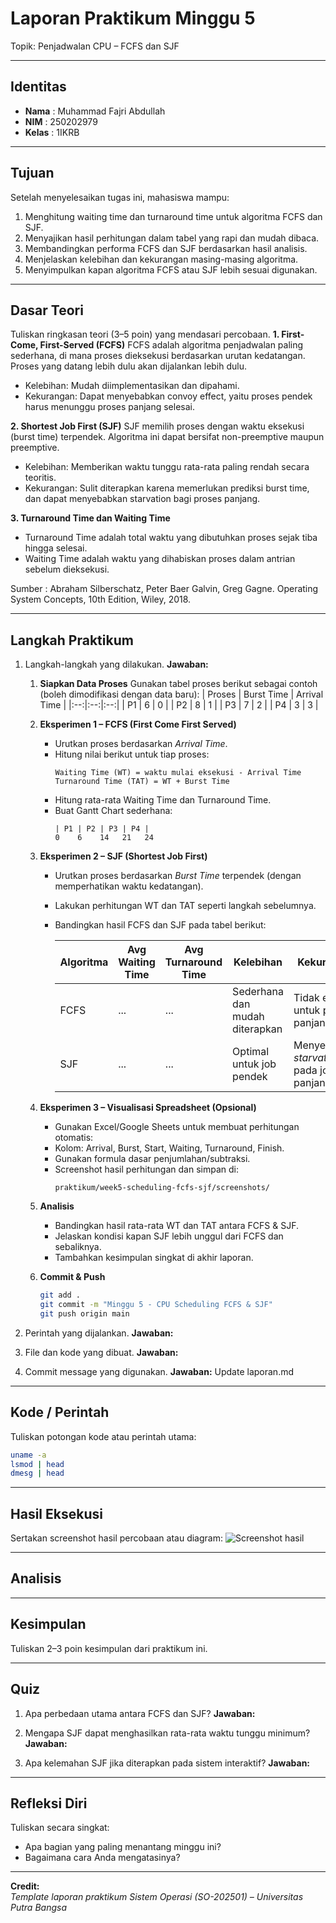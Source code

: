 
# Laporan Praktikum Minggu 5
Topik: Penjadwalan CPU – FCFS dan SJF

---

## Identitas
- **Nama**  : Muhammad Fajri Abdullah 
- **NIM**   : 250202979
- **Kelas** : 1IKRB

---

## Tujuan  

Setelah menyelesaikan tugas ini, mahasiswa mampu:
1. Menghitung waiting time dan turnaround time untuk algoritma FCFS dan SJF.
2. Menyajikan hasil perhitungan dalam tabel yang rapi dan mudah dibaca.
3. Membandingkan performa FCFS dan SJF berdasarkan hasil analisis.
4. Menjelaskan kelebihan dan kekurangan masing-masing algoritma.
5. Menyimpulkan kapan algoritma FCFS atau SJF lebih sesuai digunakan.
   
---

## Dasar Teori
Tuliskan ringkasan teori (3–5 poin) yang mendasari percobaan.
**1. First-Come, First-Served (FCFS)** 
FCFS adalah algoritma penjadwalan paling sederhana, di mana proses dieksekusi berdasarkan urutan kedatangan. Proses yang datang lebih dulu akan dijalankan lebih dulu.
- Kelebihan: Mudah diimplementasikan dan dipahami.
- Kekurangan: Dapat menyebabkan convoy effect, yaitu proses pendek harus menunggu proses panjang selesai.

**2. Shortest Job First (SJF)**
SJF memilih proses dengan waktu eksekusi (burst time) terpendek. Algoritma ini dapat bersifat non-preemptive maupun preemptive.
- Kelebihan: Memberikan waktu tunggu rata-rata paling rendah secara teoritis.
- Kekurangan: Sulit diterapkan karena memerlukan prediksi burst time, dan dapat menyebabkan starvation bagi proses panjang.

**3. Turnaround Time dan Waiting Time**
- Turnaround Time adalah total waktu yang dibutuhkan proses sejak tiba hingga selesai.
- Waiting Time adalah waktu yang dihabiskan proses dalam antrian sebelum dieksekusi.

Sumber : Abraham Silberschatz, Peter Baer Galvin, Greg Gagne. Operating System Concepts, 10th Edition, Wiley, 2018.

---

## Langkah Praktikum
1. Langkah-langkah yang dilakukan.
    **Jawaban:**
    1. **Siapkan Data Proses**
       Gunakan tabel proses berikut sebagai contoh (boleh dimodifikasi dengan data baru):
       | Proses | Burst Time | Arrival Time |
       |:--:|:--:|:--:|
       | P1 | 6 | 0 |
       | P2 | 8 | 1 |
       | P3 | 7 | 2 |
       | P4 | 3 | 3 |

    2. **Eksperimen 1 – FCFS (First Come First Served)**
       - Urutkan proses berdasarkan *Arrival Time*.  
       - Hitung nilai berikut untuk tiap proses:
         ```
         Waiting Time (WT) = waktu mulai eksekusi - Arrival Time
         Turnaround Time (TAT) = WT + Burst Time
         ```
       - Hitung rata-rata Waiting Time dan Turnaround Time.  
       - Buat Gantt Chart sederhana:  
         ```
         | P1 | P2 | P3 | P4 |
         0    6    14   21   24
         ```

    3. **Eksperimen 2 – SJF (Shortest Job First)**
       - Urutkan proses berdasarkan *Burst Time* terpendek (dengan memperhatikan waktu kedatangan).  
       - Lakukan perhitungan WT dan TAT seperti langkah sebelumnya.  
       - Bandingkan hasil FCFS dan SJF pada tabel berikut:

         | Algoritma | Avg Waiting Time | Avg Turnaround Time | Kelebihan | Kekurangan |
         |------------|------------------|----------------------|------------|-------------|
         | FCFS | ... | ... | Sederhana dan mudah diterapkan | Tidak efisien untuk proses panjang |
         | SJF | ... | ... | Optimal untuk job pendek | Menyebabkan *starvation* pada job panjang |

    4. **Eksperimen 3 – Visualisasi Spreadsheet (Opsional)**
       - Gunakan Excel/Google Sheets untuk membuat perhitungan otomatis:
       - Kolom: Arrival, Burst, Start, Waiting, Turnaround, Finish.
       - Gunakan formula dasar penjumlahan/subtraksi.
       - Screenshot hasil perhitungan dan simpan di:
         ```
         praktikum/week5-scheduling-fcfs-sjf/screenshots/
         ```

    5. **Analisis**
       - Bandingkan hasil rata-rata WT dan TAT antara FCFS & SJF.  
       - Jelaskan kondisi kapan SJF lebih unggul dari FCFS dan sebaliknya.  
       - Tambahkan kesimpulan singkat di akhir laporan.

    6. **Commit & Push**
       ```bash
       git add .
       git commit -m "Minggu 5 - CPU Scheduling FCFS & SJF"
       git push origin main
       ```

2. Perintah yang dijalankan.
    **Jawaban:**

3. File dan kode yang dibuat.
   **Jawaban:**
   
4. Commit message yang digunakan.
   **Jawaban:** Update laporan.md

---

## Kode / Perintah
Tuliskan potongan kode atau perintah utama:
```bash
uname -a
lsmod | head
dmesg | head
```

---

## Hasil Eksekusi
Sertakan screenshot hasil percobaan atau diagram:
![Screenshot hasil](screenshots/example.png)

---

## Analisis

---

## Kesimpulan
Tuliskan 2–3 poin kesimpulan dari praktikum ini.

---

## Quiz
1. Apa perbedaan utama antara FCFS dan SJF?
   **Jawaban:**
   
2. Mengapa SJF dapat menghasilkan rata-rata waktu tunggu minimum?
   **Jawaban:**
   
3. Apa kelemahan SJF jika diterapkan pada sistem interaktif?
   **Jawaban:**  



---

## Refleksi Diri
Tuliskan secara singkat:
- Apa bagian yang paling menantang minggu ini?  
- Bagaimana cara Anda mengatasinya?  

---

**Credit:**  
_Template laporan praktikum Sistem Operasi (SO-202501) – Universitas Putra Bangsa_
